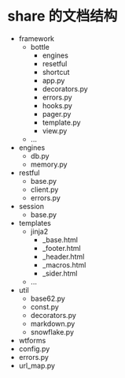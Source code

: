 # share 的文档结构

* framework
    * bottle
        * engines
        * resetful
        * shortcut
        * app.py
        * decorators.py
        * errors.py
        * hooks.py
        * pager.py
        * template.py
        * view.py
    * ...
* engines
    * db.py
    * memory.py
* restful
    * base.py
    * client.py
    * errors.py
* session
    * base.py
* templates
    * jinja2
        * \_base.html
        * \_footer.html
        * \_header.html
        * \_macros.html
        * \_sider.html
    * ...
* util
    * base62.py 
    * const.py
    * decorators.py
    * markdown.py
    * snowflake.py
* wtforms
* config.py
* errors.py
* url_map.py
